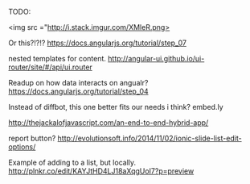TODO:

<img src ="http://i.stack.imgur.com/XMleR.png>

Or this?!?!?
https://docs.angularjs.org/tutorial/step_07

nested templates for content.
http://angular-ui.github.io/ui-router/site/#/api/ui.router

Readup on how data interacts on angualr?
https://docs.angularjs.org/tutorial/step_04

Instead of diffbot, this one better fits our needs i think?
embed.ly

http://thejackalofjavascript.com/an-end-to-end-hybrid-app/

report button?
http://evolutionsoft.info/2014/11/02/ionic-slide-list-edit-options/


Example of adding to a list, but locally.
http://plnkr.co/edit/KAYJtHD4LJ18aXqgUoI7?p=preview
